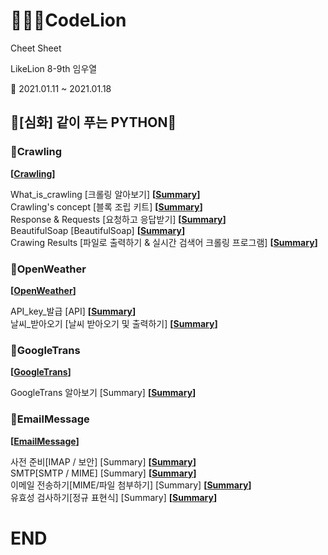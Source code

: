 # 👨🏻‍🏫CodeLion
Cheet Sheet

LikeLion 8-9th 임우열

📖 2021.01.11 ~ 2021.01.18

## 🙏[심화] 같이 푸는 PYTHON🙏

### 📌Crawling

**[[Crawling](/[심화]_같이_푸는_PYTHON/[Step1]_실시간검색어확인하기/Crawling.py)]**<br/> 

What_is_crawling [크롤링 알아보기] **[[Summary](/[심화]_같이_푸는_PYTHON/[Step1]_실시간검색어확인하기/What_is_crawling.md)]**<br/>
Crawling's concept [블록 조립 키트] **[[Summary](/[심화]_같이_푸는_PYTHON/[Step1]_실시간검색어확인하기/Crawling's_concept.md)]**<br/>
Response & Requests [요청하고 응답받기] **[[Summary](/[심화]_같이_푸는_PYTHON/[Step1]_실시간검색어확인하기/Respose&Requests.md)]**<br/>
BeautifulSoap [BeautifulSoap] **[[Summary](/[심화]_같이_푸는_PYTHON/[Step1]_실시간검색어확인하기/BeautifulSoap.md)]**<br/>
Crawing Results [파일로 출력하기 & 실시간 검색어 크롤링 프로그램] **[[Summary](/[심화]_같이_푸는_PYTHON/[Step1]_실시간검색어확인하기/Crawling_Results.md)]**<br/>

### 📌OpenWeather

**[[OpenWeather](/[심화]_같이_푸는_PYTHON/[Step2]_날씨정보받아오기/OpenWeather.py)]**<br/> 

API_key_발급 [API] **[[Summary](/[심화]_같이_푸는_PYTHON/[Step2]_날씨정보받아오기/API_key_발급.md)]**<br/>
날씨_받아오기 [날씨 받아오기 및 출력하기] **[[Summary](/[심화]_같이_푸는_PYTHON/[Step2]_날씨정보받아오기/날씨_받아오기.md)]**<br/>

### 📌GoogleTrans

**[[GoogleTrans](/[심화]_같이_푸는_PYTHON/[Step3]_번역하기/translate.py)]**<br/> 

GoogleTrans 알아보기 [Summary] **[[Summary](/[심화]_같이_푸는_PYTHON/[Step3]_번역하기/googletrans_알아보기.md)]**<br/>

### 📌EmailMessage

**[[EmailMessage](/[심화]_같이_푸는_PYTHON/[Step4]_메일_보내기/EmailMessage.py)]**<br/> 

사전 준비[IMAP / 보안] [Summary] **[[Summary](/[심화]_같이_푸는_PYTHON/[Step4]_메일_보내기/IMAP_보안.md)]**<br/>
SMTP[SMTP / MIME] [Summary] **[[Summary](/[심화]_같이_푸는_PYTHON/[Step4]_메일_보내기/SMTP.md)]**<br/>
이메일 전송하기[MIME/파일 첨부하기] [Summary] **[[Summary](/[심화]_같이_푸는_PYTHON/[Step4]_메일_보내기/이메일_전송하기.md)]**<br/>
유효성 검사하기[정규 표현식] [Summary] **[[Summary](/[심화]_같이_푸는_PYTHON/[Step4]_메일_보내기/유효성_검사하기.md)]**<br/>


# END